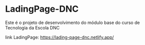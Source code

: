 # LadingPage-DNC
Este é o projeto de desenvolvimento do módulo base do curso de Tecnologia da Escola DNC

link LadingPage: https://lading-page-dnc.netlify.app/
